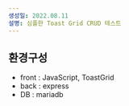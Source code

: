 ```yaml
---
생성일: 2022.08.11
설명: 심플한 Toast Grid CRUD 테스트
---
```


## 환경구성

- front : JavaScript, ToastGrid
- back : express
- DB : mariadb
